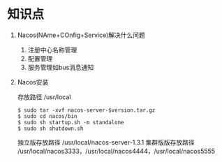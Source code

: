 # 知识点

1. Nacos(NAme+COnfig+Service)解决什么问题
   
   1. 注册中心名称管理
   1. 配置管理
   1. 服务管理如bus消息通知

1. Nacos安装
   
   存放路径 /usr/local
    ```
    $ sudo tar -xvf nacos-server-$version.tar.gz
    $ sudo cd nacos/bin
    $ sudo sh startup.sh -m standalone
    $ sudo sh shutdown.sh
    ```
   独立版存放路径 /usr/local/nacos-server-1.3.1
   集群版版存放路径 /usr/local/nacos3333，/usr/local/nacos4444，/usr/local/nacos5555

 
